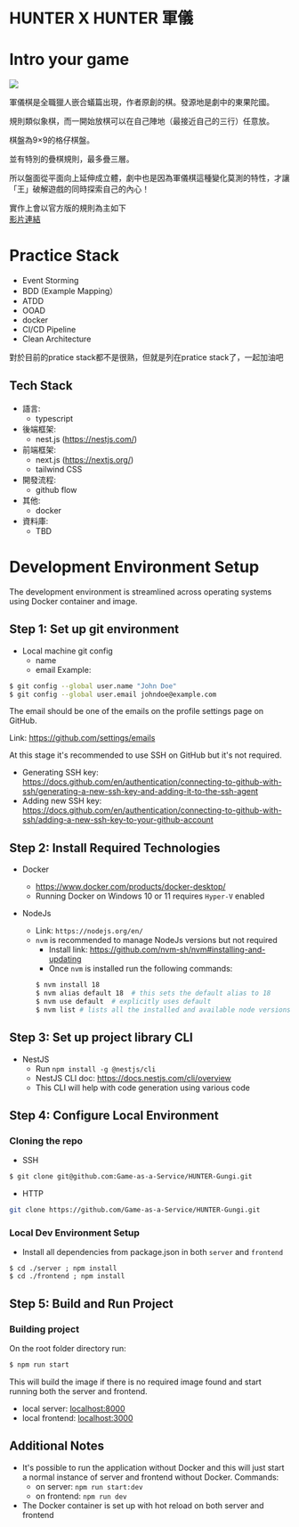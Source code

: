 # HUNTER X HUNTER 軍儀

# Intro your game
![](https://cdn.discordapp.com/attachments/1055174759186448514/1055174759400345601/0vRfFcw.png)

軍儀棋是全職獵人嵌合蟻篇出現，作者原創的棋。發源地是劇中的東果陀國。

規則類似象棋，而一開始放棋可以在自己陣地（最接近自己的三行）任意放。

棋盤為9×9的格仔棋盤。

並有特別的疊棋規則，最多疊三層。

所以盤面從平面向上延伸成立體，劇中也是因為軍儀棋這種變化莫測的特性，才讓「王」破解遊戲的同時探索自己的內心！

實作上會以官方版的規則為主如下  
[影片連結](https://www.youtube.com/watch?v=PapqlNp8K5U)

# Practice Stack
- Event Storming 
- BDD (Example Mapping）
- ATDD
- OOAD
- docker
- CI/CD Pipeline
- Clean Architecture

對於目前的pratice stack都不是很熟，但就是列在pratice stack了，一起加油吧

## Tech Stack
- 語言:
   + typescript
- 後端框架:
   + nest.js (https://nestjs.com/)
- 前端框架: 
   + next.js (https://nextjs.org/)
   + tailwind CSS
- 開發流程:
   + github flow
- 其他: 
   + docker
- 資料庫:
   + TBD

# Development Environment Setup

The development environment is streamlined across operating systems using Docker container and image.

## Step 1: Set up git environment
* Local machine git config
   * name
   * email
Example:
```bash
$ git config --global user.name "John Doe"
$ git config --global user.email johndoe@example.com
```
The email should be one of the emails on the profile settings page on GitHub.

Link: https://github.com/settings/emails

At this stage it's recommended to use SSH on GitHub but it's not required.

* Generating SSH key: https://docs.github.com/en/authentication/connecting-to-github-with-ssh/generating-a-new-ssh-key-and-adding-it-to-the-ssh-agent
* Adding new SSH key: https://docs.github.com/en/authentication/connecting-to-github-with-ssh/adding-a-new-ssh-key-to-your-github-account

## Step 2: Install Required Technologies
* Docker
   * https://www.docker.com/products/docker-desktop/
   * Running Docker on Windows 10 or 11 requires `Hyper-V` enabled

* NodeJs
   * Link: `https://nodejs.org/en/`
   * `nvm` is recommended to manage NodeJs versions but not required
      * Install link: https://github.com/nvm-sh/nvm#installing-and-updating
      * Once `nvm` is installed run the following commands:
      ```bash
      $ nvm install 18
      $ nvm alias default 18  # this sets the default alias to 18
      $ nvm use default  # explicitly uses default
      $ nvm list # lists all the installed and available node versions
      ```

## Step 3: Set up project library CLI
* NestJS
   * Run `npm install -g @nestjs/cli`
   * NestJS CLI doc: https://docs.nestjs.com/cli/overview
   * This CLI will help with code generation using various code

## Step 4: Configure Local Environment

### Cloning the repo
* SSH
```bash
$ git clone git@github.com:Game-as-a-Service/HUNTER-Gungi.git
```
* HTTP
```bash
git clone https://github.com/Game-as-a-Service/HUNTER-Gungi.git
```

### Local Dev Environment Setup

* Install all dependencies from package.json in both `server` and `frontend`

```
$ cd ./server ; npm install
$ cd ./frontend ; npm install
```

## Step 5: Build and Run Project

### Building project

On the root folder directory run:
```bash
$ npm run start
```
This will build the image if there is no required image found and start running both the server and frontend.

* local server:   [localhost:8000](localhost:8000)
* local frontend: [localhost:3000](localhost:3000)


## Additional Notes
* It's possible to run the application without Docker and this will just start a normal instance of server and frontend without Docker. Commands:
   * on server: `npm run start:dev`
   * on frontend: `npm run dev`
* The Docker container is set up with hot reload on both server and frontend
